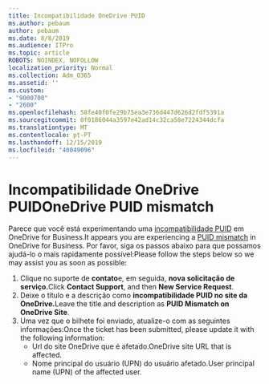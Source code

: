 ```yaml
---
title: Incompatibilidade OneDrive PUID
ms.author: pebaum
author: pebaum
ms.date: 8/8/2019
ms.audience: ITPro
ms.topic: article
ROBOTS: NOINDEX, NOFOLLOW
localization_priority: Normal
ms.collection: Adm_O365
ms.assetid: ''
ms.custom:
- "9000700"
- "2600"
ms.openlocfilehash: 58fe40f0fe29b75ea3e736d447d626d2fdf5391a
ms.sourcegitcommit: 0f0186044a3597e42ad14c32ca58e7224344dcfa
ms.translationtype: MT
ms.contentlocale: pt-PT
ms.lasthandoff: 12/15/2019
ms.locfileid: "40049096"
---
```

# <a name="onedrive-puid-mismatch"></a><span data-ttu-id="da7d4-102">Incompatibilidade OneDrive PUID</span><span class="sxs-lookup"><span data-stu-id="da7d4-102">OneDrive PUID mismatch</span></span>
<span data-ttu-id="da7d4-103">Parece que você está experimentando uma [incompatibilidade PUID](https://docs.microsoft.com/sharepoint/support/administration/access-denied-or-need-permission-error-sharepoint-online-or-onedrive-for-business#when-accessing-a-onedrive-site) em OneDrive for Business.</span><span class="sxs-lookup"><span data-stu-id="da7d4-103">It appears you are experiencing a [PUID mismatch](https://docs.microsoft.com/sharepoint/support/administration/access-denied-or-need-permission-error-sharepoint-online-or-onedrive-for-business#when-accessing-a-onedrive-site) in OneDrive for Business.</span></span> <span data-ttu-id="da7d4-104">Por favor, siga os passos abaixo para que possamos ajudá-lo o mais rapidamente possível:</span><span class="sxs-lookup"><span data-stu-id="da7d4-104">Please follow the steps below so we may assist you as soon as possible:</span></span>

1. <span data-ttu-id="da7d4-105">Clique no suporte de **contato**e, em seguida, **nova solicitação de serviço.**</span><span class="sxs-lookup"><span data-stu-id="da7d4-105">Click **Contact Support**, and then **New Service Request**.</span></span>
2. <span data-ttu-id="da7d4-106">Deixe o título e a descrição como **incompatibilidade PUID no site da OneDrive.**</span><span class="sxs-lookup"><span data-stu-id="da7d4-106">Leave the title and description as **PUID Mismatch on OneDrive Site**.</span></span>
3. <span data-ttu-id="da7d4-107">Uma vez que o bilhete foi enviado, atualize-o com as seguintes informações:</span><span class="sxs-lookup"><span data-stu-id="da7d4-107">Once the ticket has been submitted, please update it with the following information:</span></span>
    - <span data-ttu-id="da7d4-108">Url do site OneDrive que é afetado.</span><span class="sxs-lookup"><span data-stu-id="da7d4-108">OneDrive site URL that is affected.</span></span>
    - <span data-ttu-id="da7d4-109">Nome principal do usuário (UPN) do usuário afetado.</span><span class="sxs-lookup"><span data-stu-id="da7d4-109">User principal name (UPN) of the affected user.</span></span>




